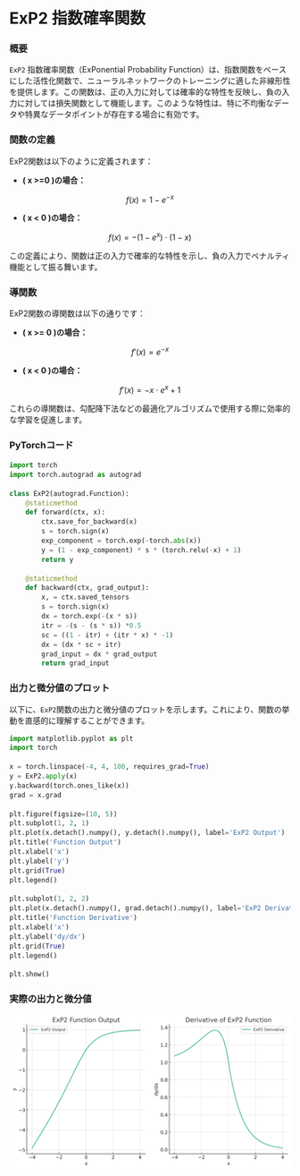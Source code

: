 # ExP2 指数確率関数

### 概要
`ExP2` 指数確率関数（ExPonential Probability Function）は、指数関数をベースにした活性化関数で、ニューラルネットワークのトレーニングに適した非線形性を提供します。この関数は、正の入力に対しては確率的な特性を反映し、負の入力に対しては損失関数として機能します。このような特性は、特に不均衡なデータや特異なデータポイントが存在する場合に有効です。

### 関数の定義

ExP2関数は以下のように定義されます：

- **\( x >=0 \)の場合：**
```math
  f(x) = 1 - e^{-x}
```

- **\( x <  0 \)の場合：**
```math

  f(x) = -(1 - e^x) \cdot (1 - x)
```
この定義により、関数は正の入力で確率的な特性を示し、負の入力でペナルティ機能として振る舞います。

### 導関数

ExP2関数の導関数は以下の通りです：

- **\( x >= 0 \)の場合：**
```math
  f'(x) = e^{-x}
```

- **\( x <  0 \)の場合：**
```math
  f'(x) = -x \cdot e^x + 1
```

これらの導関数は、勾配降下法などの最適化アルゴリズムで使用する際に効率的な学習を促進します。

### PyTorchコード
```python
import torch
import torch.autograd as autograd

class ExP2(autograd.Function):
    @staticmethod
    def forward(ctx, x):
        ctx.save_for_backward(x)
        s = torch.sign(x)
        exp_component = torch.exp(-torch.abs(x))
        y = (1 - exp_component) * s * (torch.relu(-x) + 1)
        return y

    @staticmethod
    def backward(ctx, grad_output):
        x, = ctx.saved_tensors
        s = torch.sign(x)
        dx = torch.exp(-(x * s))
        itr = -(s - (s * s)) *0.5
        sc = ((1 - itr) + (itr * x) * -1)
        dx = (dx * sc + itr)
        grad_input = dx * grad_output
        return grad_input
```

### 出力と微分値のプロット
以下に、`ExP2`関数の出力と微分値のプロットを示します。これにより、関数の挙動を直感的に理解することができます。

```python
import matplotlib.pyplot as plt
import torch

x = torch.linspace(-4, 4, 100, requires_grad=True)
y = ExP2.apply(x)
y.backward(torch.ones_like(x))
grad = x.grad

plt.figure(figsize=(10, 5))
plt.subplot(1, 2, 1)
plt.plot(x.detach().numpy(), y.detach().numpy(), label='ExP2 Output')
plt.title('Function Output')
plt.xlabel('x')
plt.ylabel('y')
plt.grid(True)
plt.legend()

plt.subplot(1, 2, 2)
plt.plot(x.detach().numpy(), grad.detach().numpy(), label='ExP2 Derivative')
plt.title('Function Derivative')
plt.xlabel('x')
plt.ylabel('dy/dx')
plt.grid(True)
plt.legend()

plt.show()
```
### 実際の出力と微分値
![プロット](ExP2.png)

